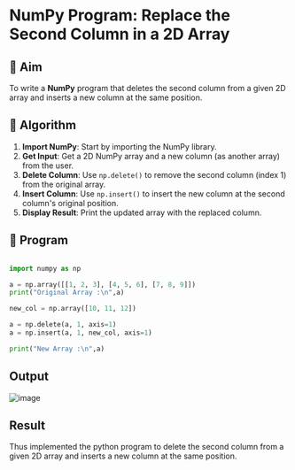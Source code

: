 # NumPy Program: Replace the Second Column in a 2D Array

## 🎯 Aim
To write a **NumPy** program that deletes the second column from a given 2D array and inserts a new column at the same position.

## 🧠 Algorithm
1. **Import NumPy**: Start by importing the NumPy library.
2. **Get Input**: Get a 2D NumPy array and a new column (as another array) from the user.
3. **Delete Column**: Use `np.delete()` to remove the second column (index 1) from the original array.
4. **Insert Column**: Use `np.insert()` to insert the new column at the second column's original position.
5. **Display Result**: Print the updated array with the replaced column.

## 🧾 Program

```python

import numpy as np

a = np.array([[1, 2, 3], [4, 5, 6], [7, 8, 9]])
print("Original Array :\n",a)

new_col = np.array([10, 11, 12])

a = np.delete(a, 1, axis=1)
a = np.insert(a, 1, new_col, axis=1)

print("New Array :\n",a)

```

## Output

![image](https://github.com/user-attachments/assets/a6d27cdf-f1bb-4224-9b2d-9cce079cc4bf)

## Result

Thus implemented the python program to delete the second column from a given 2D array and inserts a new column at the same position.
